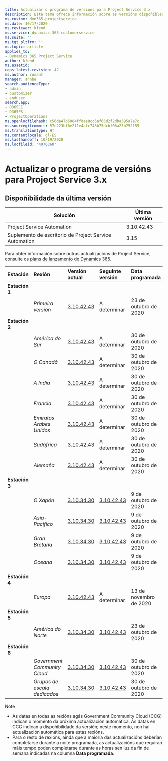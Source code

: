 ```yaml
---
title: Actualizar o programa de versións para Project Service 3.x
description: Este tema ofrece información sobre as versións dispoñibles e próximas de Dynamics 365 Project Service Automation.
ms.custom: dyn365-projectservice
ms.date: 10/17/2020
ms.reviewer: kfend
ms.service: dynamics-365-customerservice
ms.suite: ''
ms.tgt_pltfrm: ''
ms.topic: article
applies_to:
- Dynamics 365 Project Service
author: kfend
ms.assetid: ''
caps.latest.revision: 42
ms.author: rumant
manager: annbe
search.audienceType:
- admin
- customizer
- enduser
search.app:
- D365CE
- D365PS
- ProjectOperations
ms.openlocfilehash: c56da47b5084ffdae8cc5af66d2f2dba395a7a7c
ms.sourcegitcommit: 57e223bf6e211e4afc748b75dcbf06a25b752155
ms.translationtype: HT
ms.contentlocale: gl-ES
ms.lasthandoff: 10/19/2020
ms.locfileid: "4076360"
---
```

# <a name="update-release-schedule-for-project-service-3x"></a>Actualizar o programa de versións para Project Service 3.x

## <a name="latest-version-availability"></a>Dispoñibilidade da última versión

| Solución  | Última versión |
|-------|----|
| Project Service Automation    |  3.10.42.43  |
| Suplemento de escritorio de Project Service Automation                | 3.15          |

Para obter información sobre outras actualizacións de Project Service, consulte os [plans de lanzamento de Dynamics 365](https://docs.microsoft.com/dynamics365/release-plans/). 

| Estación  | Rexión | Versión actual | Seguinte versión |  Data programada
| :---   | :---   | :---   | :---   |:---   |         
|<strong>Estación 1</strong> | |  |  | |
| | <i>Primeira versión</i> | [3.10.42.43](whats-new-ur-24.md) | A determinar | 23 de outubro de 2020
|<strong>Estación 2</strong> | |  |  | |
| | <i>América do Sur</i> | [3.10.42.43](whats-new-ur-24.md) | A determinar | 30 de outubro de 2020
| | <i>O Canadá</i> | [3.10.42.43](whats-new-ur-24.md) | A determinar | 30 de outubro de 2020 
| | <i>A India</i> | [3.10.42.43](whats-new-ur-24.md) | A determinar | 30 de outubro de 2020
| | <i>Francia</i> | [3.10.42.43](whats-new-ur-24.md) | A determinar | 30 de outubro de 2020
| | <i>Emiratos Árabes Unidos</i> | [3.10.42.43](whats-new-ur-24.md) | A determinar | 30 de outubro de 2020
| | <i>Sudáfrica</i> | [3.10.42.43](whats-new-ur-24.md) | A determinar | 30 de outubro de 2020
| | <i>Alemaña</i> | [3.10.42.43](whats-new-ur-24.md) | A determinar | 30 de outubro de 2020
|<strong>Estación 3</strong> | |  |  | |
| | <i>O Xapón</i> |[3.10.34.30](whats-new-ur-23.md) | [3.10.42.43](whats-new-ur-24.md) | 9 de outubro de 2020 
| | <i>Asia-Pacífico</i> |[3.10.34.30](whats-new-ur-23.md) | [3.10.42.43](whats-new-ur-24.md) | 9 de outubro de 2020
| | <i>Gran Bretaña</i> |[3.10.34.30](whats-new-ur-23.md) | [3.10.42.43](whats-new-ur-24.md) | 9 de outubro de 2020
| | <i>Oceana</i> |[3.10.34.30](whats-new-ur-23.md) | [3.10.42.43](whats-new-ur-24.md) | 9 de outubro de 2020
|<strong>Estación 4</strong> | |  |  | |
| | <i>Europa</i> |[3.10.42.43](whats-new-ur-24.md) | A determinar | 13 de novembro de 2020
|<strong>Estación 5</strong> | |  |  | |
| | <i>América do Norte</i> |[3.10.34.30](whats-new-ur-23.md) | [3.10.42.43](whats-new-ur-24.md) | 23 de outubro de 2020
|<strong>Estación 6</strong> | |  |  | |
| | <i>Government Community Cloud</i> |[3.10.34.30](whats-new-ur-23.md) | [3.10.42.43](whats-new-ur-24.md) | 30 de outubro de 2020
| | <i>Grupos de escala dedicados</i> |[3.10.34.30](whats-new-ur-23.md) | [3.10.42.43](whats-new-ur-24.md) | 30 de outubro de 2020

>[!Note]
> - As datas en todas as rexións agás Government Community Cloud (CCG) indican o momento da próxima actualización automática. As datas en CCG indican a dispoñibilidade da versión; neste momento, non hai actualización automática para estas rexións.
> - Para o resto de rexións, aínda que a maioría das actualizacións deberían completarse durante a noite programada, as actualizacións que requiran máis tempo poden completarse durante as horas sen luz da fin de semana indicadas na columna **Data programada**.
